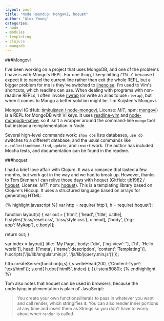 ```yaml
---
layout: post
title: "Node Roundup: Mongovi, hoquet"
author: "Alex Young"
categories: 
- node
- modules
- templating
- clojure
- mongodb
---
```


###Mongovi

I've been working on a project that uses MongoDB, and one of the problems I have is with Mongo's REPL.  For one thing, I keep hitting `CTRL-C` because I expect it to cancel the current line rather than exit the whole REPL, but a bigger problem for me is they've switched to [linenoise](https://github.com/antirez/linenoise).  I'm used to Vim's shortcuts, which readline can use.  When dealing with programs with non-readline REPLs, I often invoke [rlwrap](http://freecode.com/projects/rlwrap) (or write an alias to use `rlwrap`), but when it comes to Mongo a better solution might be Tim Kuijsten's Mongovi.

Mongovi (GitHub: [timkuijsten / node-mongovi](https://github.com/timkuijsten/node-mongovi), License: _MIT_, npm: [mongovi](https://npmjs.org/package/mongovi)) is a REPL for MongoDB with Vi keys.  It uses [readline-vim](https://npmjs.org/package/readline-vim) and [node-mongodb-native](http://mongodb.github.io/node-mongodb-native/), so it isn't a wrapper around the command-line `mongo` tool but instead a reimplementation in Node.

Several high-level commands work: `show dbs` lists databases, `use db` switches to a different database, and the usual commands like `c.collectionName.find`, `update`, and `insert` work.  The author has included Mocha tests, and documentation can be found in the readme.

###hoquet

I had a brief love affair with Clojure.  It was a romance that lasted a few months, but work got in the way and we had to break up.  However, thanks to Tom Brennan I can relive those days with hoquet (GitHub: [tjb1982 / hoquet](https://github.com/tjb1982/hoquet), License: _MIT_, npm: [hoquet](https://npmjs.org/package/hoquet)).  This is a templating library based on Clojure's Hiccup.  It uses a structured language based on arrays for generating HTML:

{% highlight javascript %}
var http = require('http'),
    h = require('hoquet');

function layout(c) {
  var out =
    ['html',
     ['head',
      ['title', c.title],
      h.styles('/css/reset.css',
               '/css/style.css'),
      c.head],
     ['body', {'ng-app':'MyApp'}, c.body]];

  return out;
}

var index = layout({
  title: 'My Page',
  body: ['div', {'ng-view':''},
         ['h1', 'Hello world']],
  head: [['meta', {'name':'description',
                   'content':'Templating'}],
         h.scripts('/js/lib/angular.min.js',
                   '/js/lib/jquery.min.js')]
});

http.createServer(function(q,s) {
  s.writeHead(200, {'Content-Type': 'text/html'});
  s.end( h.doc('html5', index) );
}).listen(8080);
{% endhighlight %}

Tom also notes that hoquet can be used in browsers, because the underlying implementation is plain ol' JavaScript:

> You create your own functions/literals to pass in whatever you want and call render, which stringifies it. You can also render inner portions at any time and insert them as Strings so you don't have to worry about when `render` is called.

